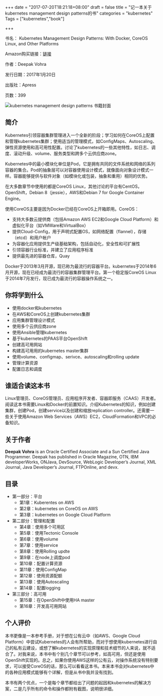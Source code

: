 +++
date = "2017-07-20T18:21:18+08:00"
draft = false
title = "记一本关于kubernetes management design patterns的书"
categories = "kubernetes"
Tags = ["kubernetes","book"]

+++

书名： Kubernetes Management Design Patterns: With Docker, CoreOS Linux, and Other Platforms

Amazon购买链接：[链接](https://www.amazon.com/Kubernetes-Management-Design-Patterns-Platforms-ebook/dp/B01MZDO0BD/ref=pd_sbs_351_4?_encoding=UTF8&psc=1&refRID=79F47CR67EEESD35S2VF)

作者：Deepak Vohra

发行日期：2017年1月20日

出版社：Apress

页数：399

![kubernetes management design patterns 书籍封面](http://olz1di9xf.bkt.clouddn.com/kubernets-management-design-patterns.jpg)

## 简介

Kubernetes引领容器集群管理进入一个全新的阶段；学习如何在CoreOS上配置和管理kubernetes集群；使用适当的管理模式，如ConfigMaps、Autoscaling、弹性资源使用和高可用性配置。讨论了kubernetes的一些其他特性，如日志、调度、滚动升级、volume、服务类型和跨多个云供应商zone。

Kubernetes中的最小模块化单位是Pod，它是拥有共同的文件系统和网络的系列容器的集合。Pod的抽象层可以对容器使用设计模式，就像面向对象设计模式一样。容器能够提供与软件对象（如模块化或包装，抽象和重用）相同的优势。

在大多数章节中使用的都是CoreOS Linux，其他讨论的平台有CentOS，OpenShift，Debian 8（jessie），AWS和Debian 7 for Google Container Engine。

使用CoreOS主要是因为Docker已经在CoreOS上开箱即用。CoreOS：

- 支持大多数云提供商（包括Amazon AWS EC2和Google Cloud Platform）和虚拟化平台（如VMWare和VirtualBox）
- 提供Cloud-Config，用于声明式配置OS，如网络配置（flannel），存储（etcd）和用户帐户
- 为容器化应用提供生产级基础架构，包括自动化，安全性和可扩展性
- 引领容器行业标准，并建立了应用程序标准
- 提供最先进的容器仓库，Quay

Docker于2013年3月开源，现已称为最流行的容器平台。kubernetes于2014年6月开源，现在已经成为最流行的容器集群管理平台。第一个稳定版CoreOS Linux于2014年7月发行，现已成为最流行的容器操作系统之一。

## 你将学到什么

- 使用docker和kubernetes
- 在AWS和CoreOS上创建kubernetes集群
- 应用集群管理设计模式
- 使用多个云供应商zone
- 使用Ansible管理kubernetes
- 基于kubernetes的PAAS平台OpenShift
- 创建高可用网站
- 构建高可用用的kubernetes master集群
- 使用volume、configmap、serivce、autoscaling和rolling update
- 管理计算资源
- 配置日志和调度

## 谁适合读这本书

Linux管理员、CoreOS管理员、应用程序开发者、容器即服务（CAAS）开发者。阅读这本书需要Linux和Docker的前置知识。介绍Kubernetes的知识，例如创建集群，创建Pod，创建service以及创建和缩放replication controller。还需要一些关于使用Amazon Web Services（AWS）EC2，CloudFormation和VPC的必备知识。

## 关于作者

**Deepak Vohra** is an Oracle Certified Associate and a Sun Certified Java Programmer. Deepak has published in Oracle Magazine, OTN, IBM developerWorks, ONJava, DevSource,  WebLogic Developer’s Journal, XML Journal, Java Developer’s Journal, FTPOnline, and devx.

## 目录

- 第一部分：平台
  - 第1章：Kuberentes on AWS
  - 第2章：kubernetes on CoreOS on AWS
  - 第3章：kubernetes on Google Cloud Platform
- 第二部分：管理和配置
  - 第4章：使用多个可用区
  - 第5章：使用Tectonic Console
  - 第6章：使用volume
  - 第7章：使用service
  - 第8章：使用Rolling updte
  - 第9章：在node上调度pod
  - 第10章：配置计算资源
  - 第11章：使用ConfigMap
  - 第12章：使用资源配额
  - 第13章：使用Autoscaling
  - 第14章：配置logging
- 第三部分：高可用
  - 第15章：在OpenShift中使用HA master
  - 第16章：开发高可用网站

## 个人评价

本书更像是一本参考手册，对于想在公有云中（如AWS、Google Cloud Platform）中尝试Kubernetes的人会有所帮助，而对于想使用kubernetes进行自己的私有云建设，或想了解kubernetes的实现原理和技术细节的人来说，就不适合了。对我来说，本书中有个别几个章节可以参考，如高可用，但还是使用OpenShift实现的。总之，如果你使用AWS这样的公有云，对操作系统没有特别要求，可以接受CoreOS的话，那么可以看看这本书。本来本书会对kubernetes中的各种应用模式能够有个详解，但是从书中我并没有找到。

本书有两个优点，一个是每个章节都给出了问题的起因和kubernetes的解决方案，二是几乎所有的命令和操作都附有截图，说明很详细。

